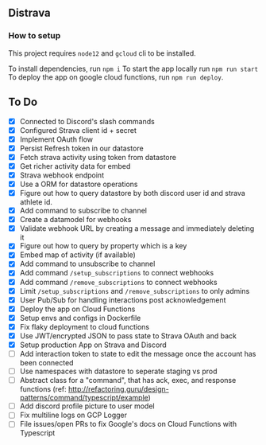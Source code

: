 ## Distrava

### How to setup

This project requires `node12` and `gcloud` cli to be installed.

To install dependencies, run `npm i`
To start the app locally run `npm run start`
To deploy the app on google cloud functions, run `npm run deploy`.

## To Do

- [x] Connected to Discord's slash commands
- [x] Configured Strava client id + secret
- [x] Implement OAuth flow
- [x] Persist Refresh token in our datastore
- [x] Fetch strava activity using token from datastore
- [x] Get richer activity data for embed
- [x] Strava webhook endpoint
- [x] Use a ORM for datastore operations
- [x] Figure out how to query datastore by both discord user id and strava athlete id.
- [x] Add command to subscribe to channel
- [x] Create a datamodel for webhooks
- [x] Validate webhook URL by creating a message and immediately deleting it
- [x] Figure out how to query by property which is a key
- [x] Embed map of activity (if available)
- [x] Add command to unsubscribe to channel
- [x] Add command `/setup_subscriptions` to connect webhooks
- [x] Add command `/remove_subscriptions` to connect webhooks
- [x] Limit `/setup_subscriptions` and `/remove_subscriptions` to only admins
- [x] User Pub/Sub for handling interactions post acknowledgement
- [x] Deploy the app on Cloud Functions
- [x] Setup envs and configs in Dockerfile
- [x] Fix flaky deployment to cloud functions
- [x] Use JWT/encrypted JSON to pass state to Strava OAuth and back
- [x] Setup production App on Strava and Discord
- [ ] Add interaction token to state to edit the message once the account has been connected
- [ ] Use namespaces with datastore to seperate staging vs prod
- [ ] Abstract class for a "command", that has ack, exec, and response functions (ref: http://refactoring.guru/design-patterns/command/typescript/example)
- [ ] Add discord profile picture to user model
- [ ] Fix multiline logs on GCP Logger
- [ ] File issues/open PRs to fix Google's docs on Cloud Functions with Typescript
